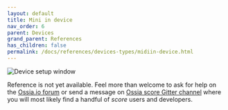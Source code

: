```yaml
---
layout: default
title: Mini in device
nav_order: 6
parent: Devices
grand_parent: References
has_children: false
permalink: /docs/references/devices-types/midiin-device.html
---
```


![Device setup window](/score-docs/assets/images/references/devices-types/midiin-device.png "score device setup")

Reference is not yet available. Feel more than welcome to ask for help on the [Ossia.io forum](https://forum.ossia.io) or send a message on [Ossia score Gitter channel](https://gitter.im/OSSIA/score) where you will most likely find a handful of *score* users and developers.